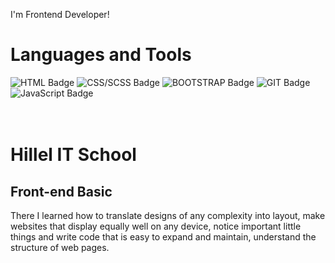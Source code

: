 I'm Frontend Developer!

<h1>Languages and Tools</h2>
<!-- ![HTML5](https://img.shields.io/badge/-HTML5-purple)
![CSS](https://img.shields.io/badge/-CSS-blue)
![SASS](https://img.shields.io/badge/-SASS-purple)
![BOOTSTRAP](https://img.shields.io/badge/-BOOTSTRAP-purple)
![GIT](https://img.shields.io/badge/-GIT-purple)
![SVG](https://img.shields.io/badge/-SVG-purple)
![JavaScript](https://img.shields.io/badge/-JavaScript-purple)
![DOM](https://img.shields.io/badge/-DOM-purple) -->

<div id="badges">
  <img src="https://img.shields.io/badge/HTML-blue?style=for-the-badge&logo=HTML&logoColor=white" alt="HTML Badge"/>
  <img src="https://img.shields.io/badge/CSS/SCSS-red?style=for-the-badge&logo=CSS&logoColor=white" alt="CSS/SCSS Badge"/>
  <img src="https://img.shields.io/badge/BOOTSTRAP-purple?style=for-the-badge&logo=BOOTSTRAP&logoColor=white" alt="BOOTSTRAP Badge"/>
  <img src="https://img.shields.io/badge/GIT-red?style=for-the-badge&logo=GIT&logoColor=white" alt="GIT Badge"/>
  <img src="https://img.shields.io/badge/JavaScript-yellow?style=for-the-badge&logo=JavaScript&logoColor=white" alt="JavaScript Badge"/>

</div>

<br>
<br>
<h1>Hillel IT School</h1>
<h2>Front-end Basic</h2>
There I learned how to translate designs
of any complexity into layout, make
websites that display equally well on any
device, notice important little things and
write code that is easy to expand and
maintain, understand the structure of
web pages.
<br>
